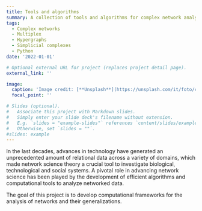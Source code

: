 ```yaml
---
title: Tools and algorithms
summary: A collection of tools and algorithms for complex network analysis and applications.
tags:
  - Complex networks
  - Multiplex
  - Hypergraphs
  - Simplicial complexes
  - Python
date: '2022-01-01'

# Optional external URL for project (replaces project detail page).
external_link: ''

image:
  caption: 'Image credit: [**Unsplash**](https://unsplash.com/it/foto/captcha-cvBBO4PzWPg)'
  focal_point: ''

# Slides (optional).
#   Associate this project with Markdown slides.
#   Simply enter your slide deck's filename without extension.
#   E.g. `slides = "example-slides"` references `content/slides/example-slides.md`.
#   Otherwise, set `slides = ""`.
#slides: example
---
```


In the last decades, advances in technology have generated an unprecedented amount of relational data across a variety of domains, which made network science theory a crucial tool to investigate biological, technological and social systems. 
A pivotal role in advancing network science has been played by the development of efficient algorithms and computational tools to analyze networked data. 

The goal of this project is to develop computational frameworks for the analysis of networks and their generalizations.
